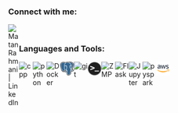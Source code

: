 ### Connect with me:

<a target="_blank" href="https://www.linkedin.com/in/matan-rahmani-941b07bb/"><img align="left" alt="Matan Rahmani | LinkedIn" width="22px" src="https://cdn.jsdelivr.net/npm/simple-icons@v3/icons/linkedin.svg"/><a/>

 <br />

### Languages and Tools:
<img align="left" alt="cpp" width="28px" src="https://raw.githubusercontent.com/jmnote/z-icons/master/svg/cpp.svg" />
<img align="left" alt="python" width="28px" src="https://raw.githubusercontent.com/jmnote/z-icons/master/svg/python.svg" />
<img align="left" alt="Docker" width="28px" src="https://www.svgrepo.com/show/303231/docker-logo.svg" />
<img align="left" alt="PostgreSQL" width="28px" src="https://raw.githubusercontent.com/github/explore/80688e429a7d4ef2fca1e82350fe8e3517d3494d/topics/postgresql/postgresql.png" />
<img align="left" alt="git" width="28px" src="https://raw.githubusercontent.com/jmnote/z-icons/master/svg/git.svg" />
<img align="left" alt="Terminal" width="28px" src="https://raw.githubusercontent.com/github/explore/80688e429a7d4ef2fca1e82350fe8e3517d3494d/topics/terminal/terminal.png" />
<img align="left" alt="ZMP" width="28px" src="https://avatars.githubusercontent.com/u/109777?s=200&v=4" />
<img align="left" alt="Flask" width="28px" src="https://seeklogo.com/images/F/flask-logo-44C507ABB7-seeklogo.com.png" />
<img align="left" alt="Jupyter" width="28px" src="https://www.svgrepo.com/show/353949/jupyter.svg" />
<img align="left" alt="pyspark" width="28px" src="https://cdn.worldvectorlogo.com/logos/apache-spark-5.svg" />
<img align="left" alt="AWS" width="28px" src="https://raw.githubusercontent.com/github/explore/80688e429a7d4ef2fca1e82350fe8e3517d3494d/topics/aws/aws.png" />

<br />
